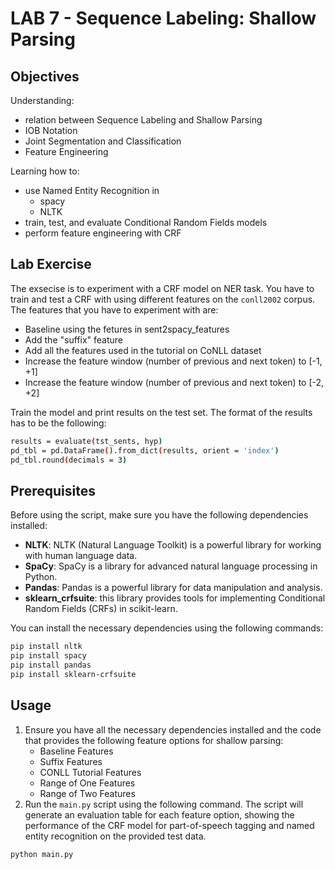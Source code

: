 # LAB 7 - Sequence Labeling: Shallow Parsing

## Objectives
Understanding:
- relation between Sequence Labeling and Shallow Parsing
- IOB Notation
- Joint Segmentation and Classification
- Feature Engineering

Learning how to:
- use Named Entity Recognition in
    - spacy
    - NLTK
- train, test, and evaluate Conditional Random Fields models
- perform feature engineering with CRF

## Lab Exercise
The exsecise is to experiment with a CRF model on NER task. You have to train and test a CRF with using different features on the `conll2002` corpus. The features that you have to experiment with are:
- Baseline using the fetures in sent2spacy_features
- Add the "suffix" feature
- Add all the features used in the tutorial on CoNLL dataset
- Increase the feature window (number of previous and next token) to [-1, +1]
- Increase the feature window (number of previous and next token) to [-2, +2]

Train the model and print results on the test set. The format of the results has to be the following:
```bash
results = evaluate(tst_sents, hyp)
pd_tbl = pd.DataFrame().from_dict(results, orient = 'index')
pd_tbl.round(decimals = 3)
```

## Prerequisites
Before using the script, make sure you have the following dependencies installed:
- **NLTK**: NLTK (Natural Language Toolkit) is a powerful library for working with human language data.
- **SpaCy**: SpaCy is a library for advanced natural language processing in Python.
- **Pandas**: Pandas is a powerful library for data manipulation and analysis.
- **sklearn_crfsuite**: this library provides tools for implementing Conditional Random Fields (CRFs) in scikit-learn.

You can install the necessary dependencies using the following commands:
```bash
pip install nltk
pip install spacy
pip install pandas
pip install sklearn-crfsuite
```

## Usage
1. Ensure you have all the necessary dependencies installed and the code that provides the following feature options for shallow parsing:
    - Baseline Features
    - Suffix Features
    - CONLL Tutorial Features
    - Range of One Features
    - Range of Two Features
2. Run the `main.py` script using the following command. The script will generate an evaluation table for each feature option, showing the performance of the CRF model for part-of-speech tagging and named entity recognition on the provided test data.
```bash
python main.py
```
